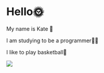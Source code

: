 
  <h1>Hello🌞</h1>
 <p>My name is Kate 🔪</p>
<p>I am studying to be a programmer👩‍💻</p> 
<p>I like to play basketball🏀</p>

![](https://memi.klev.club/uploads/posts/2024-06/memi-klev-club-yegs-p-memi-khomyak-na-fone-ventilyatora-1.jpg)
